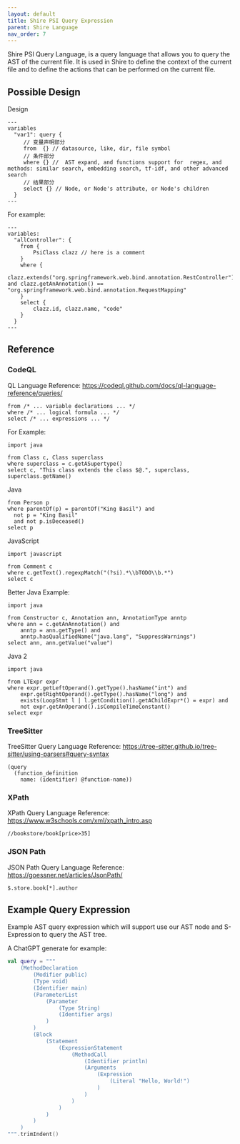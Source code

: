 ```yaml
---
layout: default
title: Shire PSI Query Expression
parent: Shire Language
nav_order: 7
---
```


Shire PSI Query Language, is a query language that allows you to query the AST of the current file. It is used in Shire
to define the
context of the current file and to define the actions that can be performed on the current file.

## Possible Design

Design

```shire
---
variables
  "var1": query {
     // 变量声明部分
     from  {} // datasource, like, dir, file symbol
     // 条件部分 
     where {} //  AST expand, and functions support for  regex, and methods: similar search, embedding search, tf-idf, and other advanced search
     // 结果部分
     select {} // Node, or Node's attribute, or Node's children 
  }
---
```

For example:

```shire
---
variables:
  "allController": {
    from {
        PsiClass clazz // here is a comment
    }
    where {
        clazz.extends("org.springframework.web.bind.annotation.RestController") and clazz.getAnAnnotation() == "org.springframework.web.bind.annotation.RequestMapping"
    }
    select {
        clazz.id, clazz.name, "code"
    }
  }
---
```

## Reference

### CodeQL

QL Language Reference: https://codeql.github.com/docs/ql-language-reference/queries/

```codeql
from /* ... variable declarations ... */
where /* ... logical formula ... */
select /* ... expressions ... */
```

For Example:

```codeql
import java

from Class c, Class superclass
where superclass = c.getASupertype()
select c, "This class extends the class $@.", superclass, superclass.getName()
```

Java

```codeql
from Person p
where parentOf(p) = parentOf("King Basil") and
  not p = "King Basil"
  and not p.isDeceased()
select p
```

JavaScript

```codeql
import javascript

from Comment c
where c.getText().regexpMatch("(?si).*\\bTODO\\b.*")
select c
```

Better Java Example:

```codeql
import java

from Constructor c, Annotation ann, AnnotationType anntp
where ann = c.getAnAnnotation() and
    anntp = ann.getType() and
    anntp.hasQualifiedName("java.lang", "SuppressWarnings")
select ann, ann.getValue("value")
```

Java 2

```codeql
import java

from LTExpr expr
where expr.getLeftOperand().getType().hasName("int") and
    expr.getRightOperand().getType().hasName("long") and
    exists(LoopStmt l | l.getCondition().getAChildExpr*() = expr) and
    not expr.getAnOperand().isCompileTimeConstant()
select expr
```

### TreeSitter

TreeSitter Query Language Reference: https://tree-sitter.github.io/tree-sitter/using-parsers#query-syntax

```tree-sitter
(query
  (function_definition
    name: (identifier) @function-name))
```

### XPath

XPath Query Language Reference: https://www.w3schools.com/xml/xpath_intro.asp

```xpath
//bookstore/book[price>35]
```

### JSON Path

JSON Path Query Language Reference: https://goessner.net/articles/JsonPath/

```jsonpath
$.store.book[*].author
```

## Example Query Expression

Example AST query expression which will support use our AST node and S-Expression to query the AST tree.

A ChatGPT generate for example:

```kotlin
val query = """
    (MethodDeclaration
        (Modifier public)
        (Type void)
        (Identifier main)
        (ParameterList
            (Parameter
                (Type String)
                (Identifier args)
            )
        )
        (Block
            (Statement
                (ExpressionStatement
                    (MethodCall
                        (Identifier println)
                        (Arguments
                            (Expression
                                (Literal "Hello, World!")
                            )
                        )
                    )
                )
            )
        )
    )
""".trimIndent()
```
